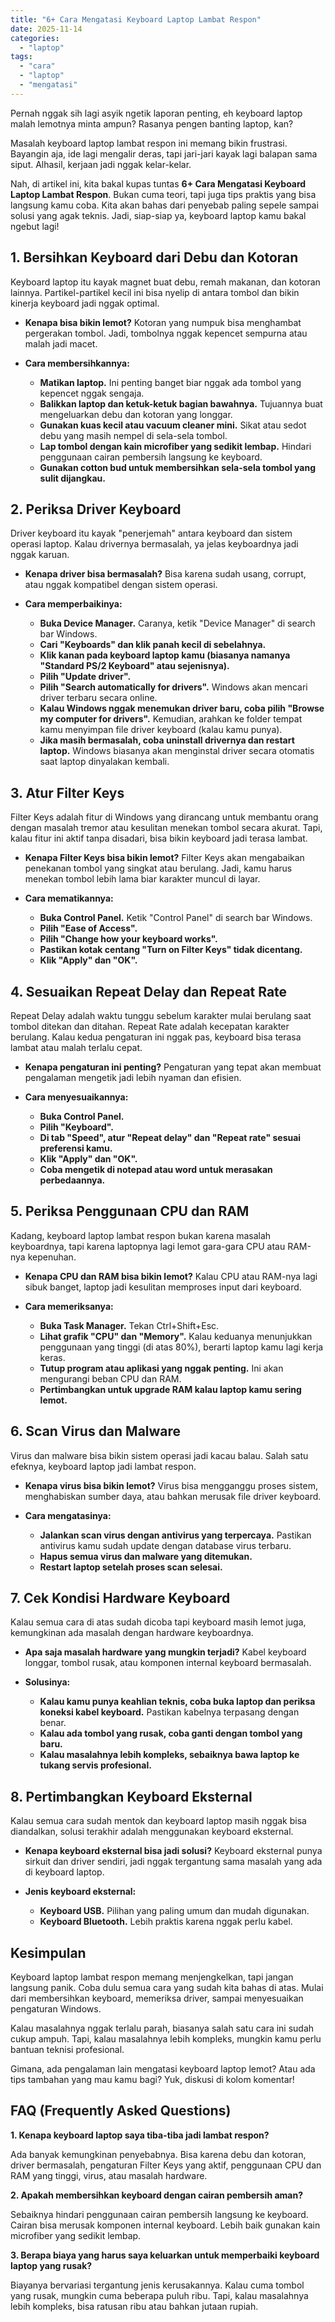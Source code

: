 ```yaml
---
title: "6+ Cara Mengatasi Keyboard Laptop Lambat Respon"
date: 2025-11-14
categories: 
  - "laptop"
tags: 
  - "cara"
  - "laptop"
  - "mengatasi"
---
```


Pernah nggak sih lagi asyik ngetik laporan penting, eh keyboard laptop malah lemotnya minta ampun? Rasanya pengen banting laptop, kan?

Masalah keyboard laptop lambat respon ini memang bikin frustrasi. Bayangin aja, ide lagi mengalir deras, tapi jari-jari kayak lagi balapan sama siput. Alhasil, kerjaan jadi nggak kelar-kelar.

Nah, di artikel ini, kita bakal kupas tuntas **6+ Cara Mengatasi Keyboard Laptop Lambat Respon**. Bukan cuma teori, tapi juga tips praktis yang bisa langsung kamu coba. Kita akan bahas dari penyebab paling sepele sampai solusi yang agak teknis. Jadi, siap-siap ya, keyboard laptop kamu bakal ngebut lagi!

## 1\. Bersihkan Keyboard dari Debu dan Kotoran

Keyboard laptop itu kayak magnet buat debu, remah makanan, dan kotoran lainnya. Partikel-partikel kecil ini bisa nyelip di antara tombol dan bikin kinerja keyboard jadi nggak optimal.

- **Kenapa bisa bikin lemot?** Kotoran yang numpuk bisa menghambat pergerakan tombol. Jadi, tombolnya nggak kepencet sempurna atau malah jadi macet.
    
- **Cara membersihkannya:**
    
    - **Matikan laptop.** Ini penting banget biar nggak ada tombol yang kepencet nggak sengaja.
    - **Balikkan laptop dan ketuk-ketuk bagian bawahnya.** Tujuannya buat mengeluarkan debu dan kotoran yang longgar.
    - **Gunakan kuas kecil atau vacuum cleaner mini.** Sikat atau sedot debu yang masih nempel di sela-sela tombol.
    - **Lap tombol dengan kain microfiber yang sedikit lembap.** Hindari penggunaan cairan pembersih langsung ke keyboard.
    - **Gunakan cotton bud untuk membersihkan sela-sela tombol yang sulit dijangkau.**

## 2\. Periksa Driver Keyboard

Driver keyboard itu kayak "penerjemah" antara keyboard dan sistem operasi laptop. Kalau drivernya bermasalah, ya jelas keyboardnya jadi nggak karuan.

- **Kenapa driver bisa bermasalah?** Bisa karena sudah usang, corrupt, atau nggak kompatibel dengan sistem operasi.
    
- **Cara memperbaikinya:**
    
    - **Buka Device Manager.** Caranya, ketik "Device Manager" di search bar Windows.
    - **Cari "Keyboards" dan klik panah kecil di sebelahnya.**
    - **Klik kanan pada keyboard laptop kamu (biasanya namanya "Standard PS/2 Keyboard" atau sejenisnya).**
    - **Pilih "Update driver".**
    - **Pilih "Search automatically for drivers".** Windows akan mencari driver terbaru secara online.
    - **Kalau Windows nggak menemukan driver baru, coba pilih "Browse my computer for drivers".** Kemudian, arahkan ke folder tempat kamu menyimpan file driver keyboard (kalau kamu punya).
    - **Jika masih bermasalah, coba uninstall drivernya dan restart laptop.** Windows biasanya akan menginstal driver secara otomatis saat laptop dinyalakan kembali.

## 3\. Atur Filter Keys

Filter Keys adalah fitur di Windows yang dirancang untuk membantu orang dengan masalah tremor atau kesulitan menekan tombol secara akurat. Tapi, kalau fitur ini aktif tanpa disadari, bisa bikin keyboard jadi terasa lambat.

- **Kenapa Filter Keys bisa bikin lemot?** Filter Keys akan mengabaikan penekanan tombol yang singkat atau berulang. Jadi, kamu harus menekan tombol lebih lama biar karakter muncul di layar.
    
- **Cara mematikannya:**
    
    - **Buka Control Panel.** Ketik "Control Panel" di search bar Windows.
    - **Pilih "Ease of Access".**
    - **Pilih "Change how your keyboard works".**
    - **Pastikan kotak centang "Turn on Filter Keys" tidak dicentang.**
    - **Klik "Apply" dan "OK".**

## 4\. Sesuaikan Repeat Delay dan Repeat Rate

Repeat Delay adalah waktu tunggu sebelum karakter mulai berulang saat tombol ditekan dan ditahan. Repeat Rate adalah kecepatan karakter berulang. Kalau kedua pengaturan ini nggak pas, keyboard bisa terasa lambat atau malah terlalu cepat.

- **Kenapa pengaturan ini penting?** Pengaturan yang tepat akan membuat pengalaman mengetik jadi lebih nyaman dan efisien.
    
- **Cara menyesuaikannya:**
    
    - **Buka Control Panel.**
    - **Pilih "Keyboard".**
    - **Di tab "Speed", atur "Repeat delay" dan "Repeat rate" sesuai preferensi kamu.**
    - **Klik "Apply" dan "OK".**
    - **Coba mengetik di notepad atau word untuk merasakan perbedaannya.**

## 5\. Periksa Penggunaan CPU dan RAM

Kadang, keyboard laptop lambat respon bukan karena masalah keyboardnya, tapi karena laptopnya lagi lemot gara-gara CPU atau RAM-nya kepenuhan.

- **Kenapa CPU dan RAM bisa bikin lemot?** Kalau CPU atau RAM-nya lagi sibuk banget, laptop jadi kesulitan memproses input dari keyboard.
    
- **Cara memeriksanya:**
    
    - **Buka Task Manager.** Tekan Ctrl+Shift+Esc.
    - **Lihat grafik "CPU" dan "Memory".** Kalau keduanya menunjukkan penggunaan yang tinggi (di atas 80%), berarti laptop kamu lagi kerja keras.
    - **Tutup program atau aplikasi yang nggak penting.** Ini akan mengurangi beban CPU dan RAM.
    - **Pertimbangkan untuk upgrade RAM kalau laptop kamu sering lemot.**

## 6\. Scan Virus dan Malware

Virus dan malware bisa bikin sistem operasi jadi kacau balau. Salah satu efeknya, keyboard laptop jadi lambat respon.

- **Kenapa virus bisa bikin lemot?** Virus bisa mengganggu proses sistem, menghabiskan sumber daya, atau bahkan merusak file driver keyboard.
    
- **Cara mengatasinya:**
    
    - **Jalankan scan virus dengan antivirus yang terpercaya.** Pastikan antivirus kamu sudah update dengan database virus terbaru.
    - **Hapus semua virus dan malware yang ditemukan.**
    - **Restart laptop setelah proses scan selesai.**

## 7\. Cek Kondisi Hardware Keyboard

Kalau semua cara di atas sudah dicoba tapi keyboard masih lemot juga, kemungkinan ada masalah dengan hardware keyboardnya.

- **Apa saja masalah hardware yang mungkin terjadi?** Kabel keyboard longgar, tombol rusak, atau komponen internal keyboard bermasalah.
    
- **Solusinya:**
    
    - **Kalau kamu punya keahlian teknis, coba buka laptop dan periksa koneksi kabel keyboard.** Pastikan kabelnya terpasang dengan benar.
    - **Kalau ada tombol yang rusak, coba ganti dengan tombol yang baru.**
    - **Kalau masalahnya lebih kompleks, sebaiknya bawa laptop ke tukang servis profesional.**

## 8\. Pertimbangkan Keyboard Eksternal

Kalau semua cara sudah mentok dan keyboard laptop masih nggak bisa diandalkan, solusi terakhir adalah menggunakan keyboard eksternal.

- **Kenapa keyboard eksternal bisa jadi solusi?** Keyboard eksternal punya sirkuit dan driver sendiri, jadi nggak tergantung sama masalah yang ada di keyboard laptop.
    
- **Jenis keyboard eksternal:**
    
    - **Keyboard USB.** Pilihan yang paling umum dan mudah digunakan.
    - **Keyboard Bluetooth.** Lebih praktis karena nggak perlu kabel.

## Kesimpulan

Keyboard laptop lambat respon memang menjengkelkan, tapi jangan langsung panik. Coba dulu semua cara yang sudah kita bahas di atas. Mulai dari membersihkan keyboard, memeriksa driver, sampai menyesuaikan pengaturan Windows.

Kalau masalahnya nggak terlalu parah, biasanya salah satu cara ini sudah cukup ampuh. Tapi, kalau masalahnya lebih kompleks, mungkin kamu perlu bantuan teknisi profesional.

Gimana, ada pengalaman lain mengatasi keyboard laptop lemot? Atau ada tips tambahan yang mau kamu bagi? Yuk, diskusi di kolom komentar!

## FAQ (Frequently Asked Questions)

**1\. Kenapa keyboard laptop saya tiba-tiba jadi lambat respon?**

Ada banyak kemungkinan penyebabnya. Bisa karena debu dan kotoran, driver bermasalah, pengaturan Filter Keys yang aktif, penggunaan CPU dan RAM yang tinggi, virus, atau masalah hardware.

**2\. Apakah membersihkan keyboard dengan cairan pembersih aman?**

Sebaiknya hindari penggunaan cairan pembersih langsung ke keyboard. Cairan bisa merusak komponen internal keyboard. Lebih baik gunakan kain microfiber yang sedikit lembap.

**3\. Berapa biaya yang harus saya keluarkan untuk memperbaiki keyboard laptop yang rusak?**

Biayanya bervariasi tergantung jenis kerusakannya. Kalau cuma tombol yang rusak, mungkin cuma beberapa puluh ribu. Tapi, kalau masalahnya lebih kompleks, bisa ratusan ribu atau bahkan jutaan rupiah.
